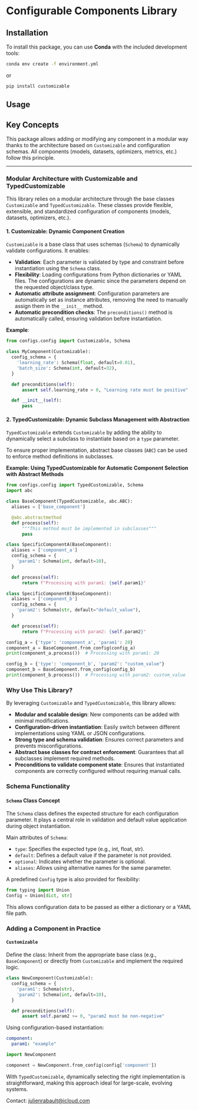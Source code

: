 # Configurable Components Library

## Installation

To install this package, you can use **Conda** with the included development tools:

```bash
conda env create -f environment.yml
```

or 

```bash
pip install customizable
```

## Usage

## Key Concepts

This package allows adding or modifying any component in a modular way thanks to the architecture based on
`Customizable` and configuration schemas. All components (models, datasets, optimizers, metrics, etc.) follow this principle.

---

### Modular Architecture with Customizable and TypedCustomizable

This library relies on a modular architecture through the base classes `Customizable` and `TypedCustomizable`. These
classes provide flexible, extensible, and standardized configuration of components (models, datasets, optimizers, etc.).

#### 1. **Customizable**: Dynamic Component Creation

`Customizable` is a base class that uses schemas (`Schema`) to dynamically validate configurations.
It enables:

- **Validation**: Each parameter is validated by type and constraint before instantiation using the `Schema` class.
- **Flexibility**: Loading configurations from Python dictionaries or YAML files. The configurations are dynamic since the parameters depend on the requested object/class type.
- **Automatic attribute assignment**: Configuration parameters are automatically set as instance attributes, removing the need to manually assign them in the `__init__` method.
- **Automatic precondition checks**: The `preconditions()` method is automatically called, ensuring validation before instantiation.

**Example**:

```python
from configs.config import Customizable, Schema

class MyComponent(Customizable):
  config_schema = {
    'learning_rate': Schema(float, default=0.01),
    'batch_size': Schema(int, default=32),
  }

  def preconditions(self):
      assert self.learning_rate > 0, "Learning rate must be positive"

  def __init__(self):
      pass
```

#### 2. **TypedCustomizable**: Dynamic Subclass Management with Abstraction

`TypedCustomizable` extends `Customizable` by adding the ability to dynamically select a subclass to instantiate based on a `type` parameter.

To ensure proper implementation, abstract base classes (`ABC`) can be used to enforce method definitions in subclasses.

**Example: Using TypedCustomizable for Automatic Component Selection with Abstract Methods**

```python
from configs.config import TypedCustomizable, Schema
import abc

class BaseComponent(TypedCustomizable, abc.ABC):
  aliases = ['base_component']

  @abc.abstractmethod
  def process(self):
      """This method must be implemented in subclasses"""
      pass

class SpecificComponentA(BaseComponent):
  aliases = ['component_a']
  config_schema = {
    'param1': Schema(int, default=10),
  }

  def process(self):
      return f"Processing with param1: {self.param1}"

class SpecificComponentB(BaseComponent):
  aliases = ['component_b']
  config_schema = {
    'param2': Schema(str, default="default_value"),
  }

  def process(self):
      return f"Processing with param2: {self.param2}"

config_a = {'type': 'component_a', 'param1': 20}
component_a = BaseComponent.from_config(config_a)
print(component_a.process())  # Processing with param1: 20

config_b = {'type': 'component_b', 'param2': "custom_value"}
component_b = BaseComponent.from_config(config_b)
print(component_b.process())  # Processing with param2: custom_value
```

### Why Use This Library?

By leveraging `Customizable` and `TypedCustomizable`, this library allows:

- **Modular and scalable design**: New components can be added with minimal modifications.
- **Configuration-driven instantiation**: Easily switch between different implementations using YAML or JSON configurations.
- **Strong type and schema validation**: Ensures correct parameters and prevents misconfigurations.
- **Abstract base classes for contract enforcement**: Guarantees that all subclasses implement required methods.
- **Preconditions to validate component state**: Ensures that instantiated components are correctly configured without requiring manual calls.

### Schema Functionality

#### `Schema` Class Concept

The `Schema` class defines the expected structure for each configuration parameter. It plays a central role in validation and default value application during object instantiation.

Main attributes of `Schema`:

- `type`: Specifies the expected type (e.g., int, float, str).
- `default`: Defines a default value if the parameter is not provided.
- `optional`: Indicates whether the parameter is optional.
- `aliases`: Allows using alternative names for the same parameter.

A predefined `Config` type is also provided for flexibility:

```python
from typing import Union
Config = Union[dict, str]
```

This allows configuration data to be passed as either a dictionary or a YAML file path.

### Adding a Component in Practice

#### `Customizable`

Define the class: Inherit from the appropriate base class (e.g., `BaseComponent`) or directly from `Customizable` and implement the required logic.

```python
class NewComponent(Customizable):
  config_schema = {
    'param1': Schema(str),
    'param2': Schema(int, default=10),
  }

  def preconditions(self):
      assert self.param2 >= 0, "param2 must be non-negative"
```

Using configuration-based instantiation:

```yaml
component:
  param1: "example"
```

```python
import NewComponent

component = NewComponent.from_config(config['component'])
```

With `TypedCustomizable`, dynamically selecting the right implementation is straightforward, making this approach ideal for large-scale, evolving systems.


Contact: julienrabault@icloud.com
